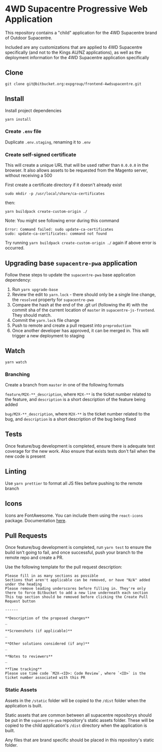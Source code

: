 # 4WD Supacentre Progressive Web Application

This repository contains a "child" application for the 4WD Supacentre brand of Outdoor Supacentre.

Included are any customizations that are applied to 4WD Supacentre specifically (and not to the Kings AU/NZ applications), as well as the deployment information for the 4WD Supacentre application specifically

## Clone

`git clone git@bitbucket.org:expgroup/frontend-4wdsupacentre.git`

## Install

Install project dependencies

`yarn install`

### Create `.env` file

Duplicate `.env.staging`, renaming it to `.env`

### Create self-signed certificate

This will create a unique URL that will be used rather than `0.0.0.0` in the browser. It also allows assets to be requested
from the Magento server, without receiving a 500

First create a certificate directory if it doesn't already exist

`sudo mkdir -p /usr/local/share/ca-certificates`

then:

`yarn buildpack create-custom-origin ./`

Note:
You might see following error during this command 
```
Error: Command failed: sudo update-ca-certificates
sudo: update-ca-certificates: command not found
```
Try running `yarn buildpack create-custom-origin ./` again if above error is occurred. 

## Upgrading base `supacentre-pwa` application

Follow these steps to update the `supacentre-pwa` base application dependency:

1. Run `yarn upgrade-base`
2. Review the edit to `yarn.lock` - there should only be a single line change, the `resolved` property for `supacentre-pwa`
3. Compare the hash at the end of the .git url (following the #) with the commit sha of the current location of `master` in `supacentre-js-frontend`. They should match.
4. Commit the `yarn.lock` file change
5. Push to remote and create a pull request into `preproduction`
6. Once another developer has approved, it can be merged in. This will trigger a new deployment to staging

## Watch

`yarn watch`

### Branching

Create a branch from `master` in one of the following formats

`feature/M2X-**_description`, where `M2X-**` is the ticket number related to the feature, and `description` is a short description of the feature being added
 
`bug/M2X-**_description`, where `M2X-**` is the ticket number related to the bug, and `description` is a short description of the bug being fixed 

## Tests

Once feature/bug development is completed, ensure there is adequate test coverage for the new work. Also ensure that exists
tests don't fail when the new code is present

## Linting

Use `yarn prettier` to format all JS files before pushing to the remote branch

## Icons

Icons are FontAwesome. You can include them using the `react-icons` package.
Documentation [here](https://react-icons.netlify.app/).

## Pull Requests

Once feature/bug development is completed, run `yarn test` to ensure the build isn't going to fail, and once successful, push your branch to the remote repo and create a PR.

Use the following template for the pull request description:

```
Please fill in as many sections as possible  
Sections that aren't applicable can be removed, or have "N/A" added under the heading  
Please remove leading underscores before filling in. They're only there to force Bitbucket to add a new line underneath each section  
This top section should be removed before clicking the Create Pull Request button

------

**Description of the proposed changes**  
_  

**Screenshots (if applicable)**  
_  

**Other solutions considered (if any)**  
_  

**Notes to reviewers**  
_  

**Time tracking**  
Please use time code `M2X-<ID>: Code Review`, where `<ID>` is the ticket number associated with this PR
```

### Static Assets

Assets in the `/static` folder will be copied to the `/dist` folder when the application is built.

Static assets that are common between all supacentre repositorys should be put in the `supacentre-pwa` repository's static assets folder.
These will be copied to the child application's `/dist` directory when the application is built.

Any files that are brand specific should be placed in this repository's static folder.
